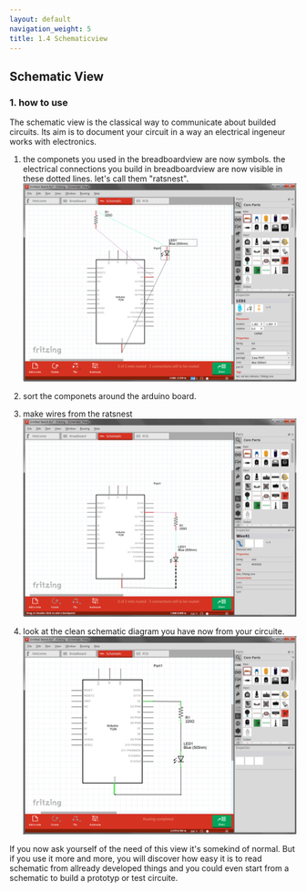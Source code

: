 ```yaml
---
layout: default
navigation_weight: 5
title: 1.4 Schematicview
---
```


## Schematic View ##

### 1. how to use ###

The schematic view is the classical way to communicate about builded circuits. Its aim is to document your circuit in a way an electrical ingeneur works with electronics.

1. the componets you used in the breadboardview are now symbols. the electrical connections you build in breadboardview are now visible in these dotted lines. let's call them "ratsnest".
	![](images/04_schematicview_sortparts.png)

2. sort the componets around the arduino board.

3. make wires from the ratsnest
	![](images/04_schematicview_ratsnest.png)

4. look at the clean schematic diagram you have now from your circuite.
	![](images/04_schematicview_wiredschematic.png)

If you now ask yourself of the need of this view it's somekind of normal. But if you use it more and more, you will discover how easy it is to read schematic from allready developed things and you could even start from a schematic to build a prototyp or test circuite. 	
